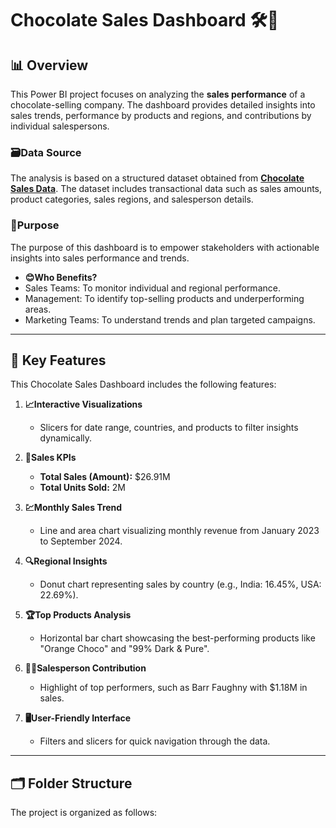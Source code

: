 # Chocolate Sales Dashboard 🛠️🍫

   ## 📊 Overview  
   This Power BI project focuses on analyzing the **sales performance** of a chocolate-selling company. The dashboard provides detailed insights into sales trends, performance by products and regions, and contributions by individual salespersons.

   ### **🗃️Data Source**  
   The analysis is based on a structured dataset obtained from **[Chocolate Sales Data](<Chocolate Sales.xlsx>)**. The dataset includes transactional data such as sales amounts, product categories, sales regions, and salesperson details.

   ### **🤔Purpose**  
   The purpose of this dashboard is to empower stakeholders with actionable insights into sales performance and trends.  
   - **😊Who Benefits?**  
   - Sales Teams: To monitor individual and regional performance.  
   - Management: To identify top-selling products and underperforming areas.  
   - Marketing Teams: To understand trends and plan targeted campaigns.  

   ---

   ## 🚀 Key Features  
   This Chocolate Sales Dashboard includes the following features:  
   1. **📈Interactive Visualizations**  
      - Slicers for date range, countries, and products to filter insights dynamically.  

   2. **💼Sales KPIs**  
      - **Total Sales (Amount):** $26.91M  
      - **Total Units Sold:** 2M  

   3. **💹Monthly Sales Trend**  
      - Line and area chart visualizing monthly revenue from January 2023 to September 2024.  

   4. **🔍Regional Insights**  
      - Donut chart representing sales by country (e.g., India: 16.45%, USA: 22.69%).  

   5. **🏆Top Products Analysis**  
      - Horizontal bar chart showcasing the best-performing products like "Orange Choco" and "99% Dark & Pure".  

   6. **👨‍💼Salesperson Contribution**  
      - Highlight of top performers, such as Barr Faughny with $1.18M in sales.  

   7. **🖥️User-Friendly Interface**  
      - Filters and slicers for quick navigation through the data.  

   ---

   ## 🗂️ Folder Structure  
   The project is organized as follows:  
